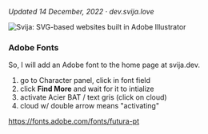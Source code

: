 [logo]: http://files.svija.love/github/readme-logo.png "Svija: SVG-based websites built in Adobe Illustrator"

*Updated 14 December, 2022 · dev.svija.love*

![Svija: SVG-based websites built in Adobe Illustrator][logo]

### Adobe Fonts

So, I will add an Adobe font to the home page at svija.dev.

1. go to Character panel, click in font field
2. click **Find More** and wait for it to intialize
3. activate Acier BAT / text gris (click on cloud)
4. cloud w/ double arrow means "activating"






https://fonts.adobe.com/fonts/futura-pt
